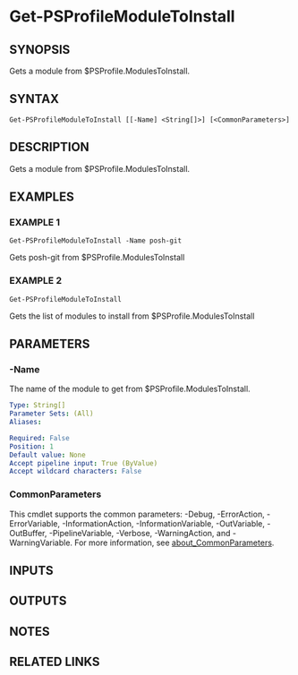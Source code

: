 # Get-PSProfileModuleToInstall

## SYNOPSIS
Gets a module from $PSProfile.ModulesToInstall.

## SYNTAX

```
Get-PSProfileModuleToInstall [[-Name] <String[]>] [<CommonParameters>]
```

## DESCRIPTION
Gets a module from $PSProfile.ModulesToInstall.

## EXAMPLES

### EXAMPLE 1
```
Get-PSProfileModuleToInstall -Name posh-git
```

Gets posh-git from $PSProfile.ModulesToInstall

### EXAMPLE 2
```
Get-PSProfileModuleToInstall
```

Gets the list of modules to install from $PSProfile.ModulesToInstall

## PARAMETERS

### -Name
The name of the module to get from $PSProfile.ModulesToInstall.

```yaml
Type: String[]
Parameter Sets: (All)
Aliases:

Required: False
Position: 1
Default value: None
Accept pipeline input: True (ByValue)
Accept wildcard characters: False
```

### CommonParameters
This cmdlet supports the common parameters: -Debug, -ErrorAction, -ErrorVariable, -InformationAction, -InformationVariable, -OutVariable, -OutBuffer, -PipelineVariable, -Verbose, -WarningAction, and -WarningVariable. For more information, see [about_CommonParameters](http://go.microsoft.com/fwlink/?LinkID=113216).

## INPUTS

## OUTPUTS

## NOTES

## RELATED LINKS
